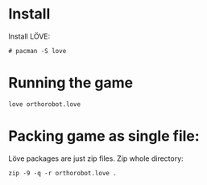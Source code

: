 # Install 

Install LÖVE: 

```
# pacman -S love
```

# Running the game 


`love orthorobot.love`


# Packing game as single file: 

Löve packages are just zip files. Zip whole directory: 

```
zip -9 -q -r orthorobot.love .
```
